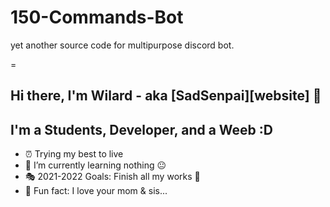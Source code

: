 # 150-Commands-Bot
yet another source code for multipurpose discord bot. 

=

## Hi there, I'm Wilard - aka [SadSenpai][website] 👋 

## I'm a Students, Developer, and a Weeb :D

- ⏰ Trying my best to live
- 🎴 I’m currently learning nothing 😐
- 🎭 2021-2022 Goals: Finish all my works 🙂
- 🎉 Fun fact: I love your mom & sis...